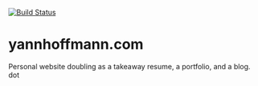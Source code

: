 [![Build Status](https://img.shields.io/endpoint.svg?url=https%3A%2F%2Factions-badge.atrox.dev%2FYann21%2Fyannhoffmann-dot-com%2Fbadge%3Fref%3Dmaster&style=flat)](https://actions-badge.atrox.dev/Yann21/yannhoffmann-dot-com/goto?ref=master)

# yannhoffmann.com
Personal website doubling as a takeaway resume, a portfolio, and a blog.
dot
